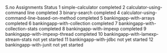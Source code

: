 S.no   Assignments	                                 Status
1	simple-calculator 	                        completed
2	calculator-using-command line          	        completed
3	binary-search 	                                completed
4	calculator-using-command-line-based-on-method	completed
5	bankingapp-with-arrays	                        completed
6	bankingapp-with-collection 	                completed
7	bankingapp-with-collection-stats 	        completed
8	bankingapp-with-impexp	                        completed
9	bankingapp-with-impexp-thread  	                completed
10	bankingapp-with-lamexp-stream-stats	        not yet started
11	bankingapp-with-jdbc	                        not yet started
12	bankingapp-with-junit  	                        not yet started
		
